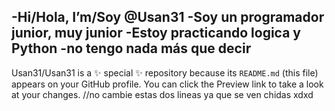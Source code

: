 -Hi/Hola, I’m/Soy @Usan31
-Soy un programador junior, muy junior 
-Estoy practicando logica y Python
-no tengo nada más que decir 
-

Usan31/Usan31 is a ✨ special ✨ repository because its `README.md` (this file) appears on your GitHub profile.
You can click the Preview link to take a look at your changes.
//no cambie estas dos lineas ya que se ven chidas xdxd

